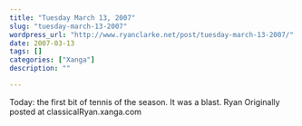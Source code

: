 ```yaml
---
title: "Tuesday March 13, 2007"
slug: "tuesday-march-13-2007"
wordpress_url: "http://www.ryanclarke.net/post/tuesday-march-13-2007/"
date: 2007-03-13
tags: []
categories: ["Xanga"]
description: ""

---
```


Today: the first bit of tennis of the season. It was a blast.
Ryan
Originally posted at classicalRyan.xanga.com
